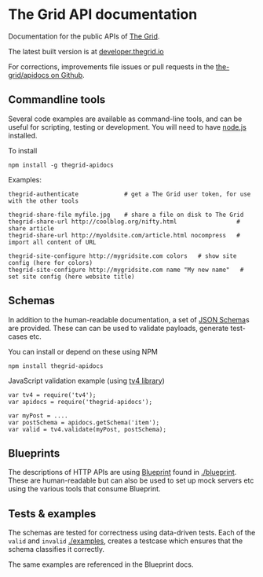 
The Grid API documentation
==========================

Documentation for the public APIs of [The Grid](https://thegrid.io).

The latest built version is at [developer.thegrid.io](http://developer.thegrid.io)

For corrections, improvements file issues or pull requests in the
[the-grid/apidocs on Github](https://github.com/the-grid/apidocs).

## Commandline tools

Several code examples are available as command-line tools, and can be useful for scripting, testing or development.
You will need to have [node.js](http://nodejs.org) installed.

To install

    npm install -g thegrid-apidocs

Examples:

    thegrid-authenticate             # get a The Grid user token, for use with the other tools
    
    thegrid-share-file myfile.jpg    # share a file on disk to The Grid
    thegrid-share-url http://coolblog.org/nifty.html                 # share article
    thegrid-share-url http://myoldsite.com/article.html nocompress   # import all content of URL

    thegrid-site-configure http://mygridsite.com colors   # show site config (here for colors)
    thegrid-site-configure http://mygridsite.com name "My new name"   # set site config (here website title)

Schemas
--------

In addition to the human-readable documentation, a set of [JSON Schema](https://json-schema.org)s are provided.
These can can be used to validate payloads, generate test-cases etc.

You can install or depend on these using NPM

    npm install thegrid-apidocs

JavaScript validation example (using [tv4 library](https://github.com/geraintluff/tv4))

    var tv4 = require('tv4');
    var apidocs = require('thegrid-apidocs');

    var myPost = ....
    var postSchema = apidocs.getSchema('item');
    var valid = tv4.validate(myPost, postSchema);

Blueprints
----------

The descriptions of HTTP APIs are using [Blueprint](https://apiblueprint.org/)
found in [./blueprint](./blueprint). These are human-readable but can also be
used to set up mock servers etc using the various tools that consume Blueprint.


Tests & examples
-----------

The schemas are tested for correctness using data-driven tests.
Each of the `valid` and `invalid` [./examples](./examples),
creates a testcase which ensures that the schema classifies it correctly.

The same examples are referenced in the Blueprint docs.
